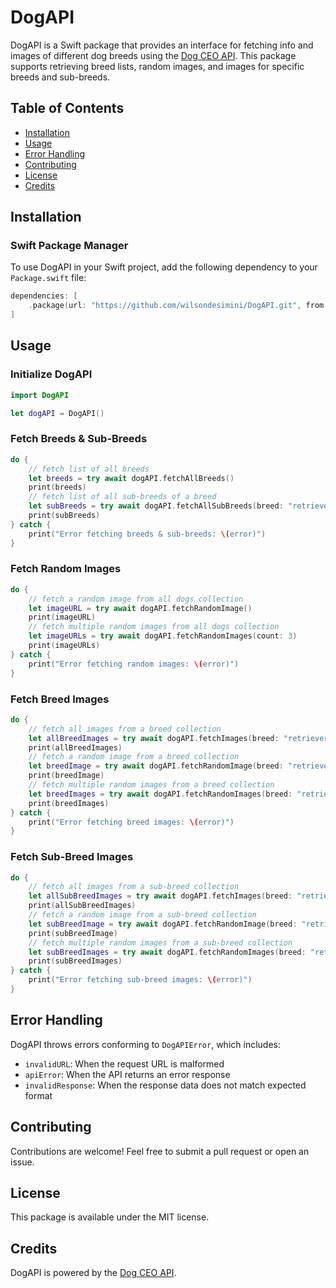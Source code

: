 # DogAPI

DogAPI is a Swift package that provides an interface for fetching info and images of different dog breeds using the [Dog CEO API](https://dog.ceo/dog-api/). This package supports retrieving breed lists, random images, and images for specific breeds and sub-breeds.

## Table of Contents
- [Installation](#installation)
- [Usage](#usage)
- [Error Handling](#error-handling)
- [Contributing](#contributing)
- [License](#license)
- [Credits](#credits)

## Installation

### Swift Package Manager
To use DogAPI in your Swift project, add the following dependency to your `Package.swift` file:

```swift
dependencies: [
    .package(url: "https://github.com/wilsondesimini/DogAPI.git", from: "1.1.0")
]
```

## Usage

### Initialize DogAPI
```swift
import DogAPI

let dogAPI = DogAPI()
```

### Fetch Breeds & Sub-Breeds
```swift
do {
    // fetch list of all breeds
    let breeds = try await dogAPI.fetchAllBreeds()
    print(breeds)
    // fetch list of all sub-breeds of a breed
    let subBreeds = try await dogAPI.fetchAllSubBreeds(breed: "retriever")
    print(subBreeds)
} catch {
    print("Error fetching breeds & sub-breeds: \(error)")
}
```

### Fetch Random Images
```swift
do {
    // fetch a random image from all dogs collection
    let imageURL = try await dogAPI.fetchRandomImage()
    print(imageURL)
    // fetch multiple random images from all dogs collection
    let imageURLs = try await dogAPI.fetchRandomImages(count: 3)
    print(imageURLs)
} catch {
    print("Error fetching random images: \(error)")
}
```

### Fetch Breed Images
```swift
do {
    // fetch all images from a breed collection
    let allBreedImages = try await dogAPI.fetchImages(breed: "retriever")
    print(allBreedImages)
    // fetch a random image from a breed collection
    let breedImage = try await dogAPI.fetchRandomImage(breed: "retriever")
    print(breedImage)
    // fetch multiple random images from a breed collection
    let breedImages = try await dogAPI.fetchRandomImages(breed: "retriever", count: 3)
    print(breedImages)
} catch {
    print("Error fetching breed images: \(error)")
}
```

### Fetch Sub-Breed Images
```swift
do {
    // fetch all images from a sub-breed collection
    let allSubBreedImages = try await dogAPI.fetchImages(breed: "retriever", subBreed: "golden")
    print(allSubBreedImages)
    // fetch a random image from a sub-breed collection
    let subBreedImage = try await dogAPI.fetchRandomImage(breed: "retriever", subBreed: "golden")
    print(subBreedImage)
    // fetch multiple random images from a sub-breed collection
    let subBreedImages = try await dogAPI.fetchRandomImages(breed: "retriever", subBreed: "golden", count: 3)
    print(subBreedImages)
} catch {
    print("Error fetching sub-breed images: \(error)")
}
```

## Error Handling
DogAPI throws errors conforming to `DogAPIError`, which includes:
- `invalidURL`: When the request URL is malformed
- `apiError`: When the API returns an error response
- `invalidResponse`: When the response data does not match expected format

## Contributing
Contributions are welcome! Feel free to submit a pull request or open an issue.

## License
This package is available under the MIT license.

## Credits
DogAPI is powered by the [Dog CEO API](https://dog.ceo/dog-api/).
